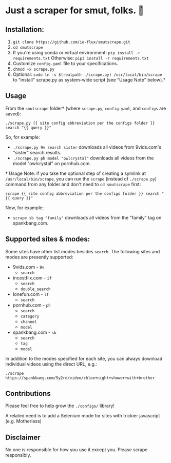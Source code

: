 # Just a scraper for smut, folks. 🍆

## Installation:
1. `git clone https://github.com/io-flux/smutscrape.git`
2. `cd smutscrape`
3. If you're using conda or virtual environment:
      `pip install -r requirements.txt`
   Otherwise:
      `pip3 install -r requirements.txt`
5. Customize `config.yaml` file to your specifications.
6. `chmod +x scrape.py`
7. Optional: `sudo ln -s $(realpath ./scrape.py) /usr/local/bin/scrape` to "install" scrape.py as system-wide script (see "Usage Note" below).†

## Usage
From the `smutscrape` folder† (where `scrape.py`, `config.yaml`, and `configs` are saved): 
```
./scrape.py {{ site config abbreviation per the configs folder }} search "{{ query }}"
```

So, for example:
- `./scrape.py 9v search sister` downloads all videos from 9vids.com's "sister" search results.
- `./scrape.py ph model "owlcrystal"` downloads all videos from the model "owlcrystal" on pornhub.com.

† Usage Note: if you take the optional step of creating a symlink at `/usr/local/bin/scrape`, you can run the `scrape` (instead of `./scrape.py`) command from any folder and don't need to `cd smutscrape` first: 
```
scrape {{ site config abbreviation per the configs folder }} search "{{ query }}"
```
Now, for example:
- `scrape sb tag "family"` downloads all videos from the "family" tag on spankbang.com.

## Supported sites & modes:
Some sites have other list modes besides `search`. The following sites and modes are presently supported:
- 9vids.com - `9v`
  * `search`
- incestflix.com - `if`
  * `search`
  * `double_search`
- lonefun.com - `lf`
  * `search`
- pornhub.com - `ph`
  * `search`
  * `category`
  * `channel`
  * `model`
- spankbang.com - `sb`
  * `search`
  * `tag`
  * `model`
 
In addition to the modes specified for each site, you can always download individual videos using the direct URL, e.g.:

```
./scrape https://spankbang.com/5y2rd/video/chloe+night+shower+with+brother
```

## Contributions

Please feel free to help grow the `./configs/` library!

A related need is to add a Selenium mode for sites with trickier javascript (e.g. Motherless)

## Disclaimer

No one is responsible for how you use it except you. Please scrape responsibly.

